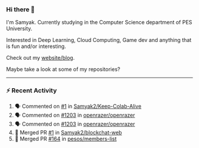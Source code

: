 ### Hi there 👋

I'm Samyak. Currently studying in the Computer Science department of PES University.

Interested in Deep Learning, Cloud Computing, Game dev and anything that is fun and/or interesting.

Check out my [website/blog](https://samyak2.github.io/).

Maybe take a look at some of my repositories?

---

### :zap: Recent Activity

<!--START_SECTION:activity-->
1. 🗣 Commented on [#1](https://github.com//Samyak2/Keep-Colab-Alive/issues/1) in [Samyak2/Keep-Colab-Alive](https://github.com//Samyak2/Keep-Colab-Alive)
2. 🗣 Commented on [#1203](https://github.com//openrazer/openrazer/issues/1203) in [openrazer/openrazer](https://github.com//openrazer/openrazer)
3. 🗣 Commented on [#1203](https://github.com//openrazer/openrazer/issues/1203) in [openrazer/openrazer](https://github.com//openrazer/openrazer)
4. 🎉 Merged PR [#1](https://github.com//Samyak2/blockchat-web/pull/1) in [Samyak2/blockchat-web](https://github.com//Samyak2/blockchat-web)
5. 🎉 Merged PR [#164](https://github.com//pesos/members-list/pull/164) in [pesos/members-list](https://github.com//pesos/members-list)
<!--END_SECTION:activity-->
